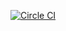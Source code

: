 [![Circle CI](https://circleci.com/gh/metarubygems/carrion_crow/tree/master.svg?style=svg)](https://circleci.com/gh/metarubygems/carrion_crow/tree/master)

